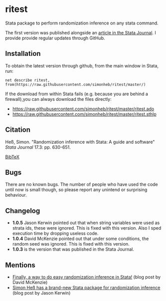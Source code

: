# ritest
Stata package to perform randomization inference on any stata command.

The first version was published alongside an [article in the Stata Journal](http://www.stata-journal.com/article.html?article=st0489). I provide provide regular updates through GitHub.

## Installation
To obtain the latest version through github, from the main window in Stata, run:
```
net describe ritest, from(https://raw.githubusercontent.com/simonheb/ritest/master/)
```
If the download from within Stata fails (e.g. because you are behind a firewall),you can always download the files directly: 
 - https://raw.githubusercontent.com/simonheb/ritest/master/ritest.ado
 - https://raw.githubusercontent.com/simonheb/ritest/master/ritest.sthlp

## Citation
Heß, Simon. "Randomization inference with Stata: A guide and software" *Stata Journal* 17.3: pp. 630-651.

[BibTeX](https://raw.githubusercontent.com/simonheb/ritest/master/ritest.sthlp)

## Bugs
There are no known bugs. The number of people who have used the code until now is small though, so please report any unintend or surprising behaviour. 

## Changelog
 - **1.0.5** Jason Kerwin pointed out that when string variables were used as strata ids, these were ignored. This is fixed with this version. Also I sped execution time by dropping useless code.
 - **1.0.4** David McKenzie pointed out that under some conditions, the random seed was ignored. This is fixed with this version.
 - **1.0.3** is the version that was published in the Stata Journal.

## Mentions
 - [Finally, a way to do easy randomization inference in Stata!](http://blogs.worldbank.org/impactevaluations/finally-way-do-easy-randomization-inference-stata) (blog post by David McKenzie)
 - [Simon Heß has a brand-new Stata package for randomization inference](https://jasonkerwin.com/nonparibus/2017/09/27/simon-hes-brand-new-stata-package-randomization-inference/) (blog post by Jason Kerwin)
